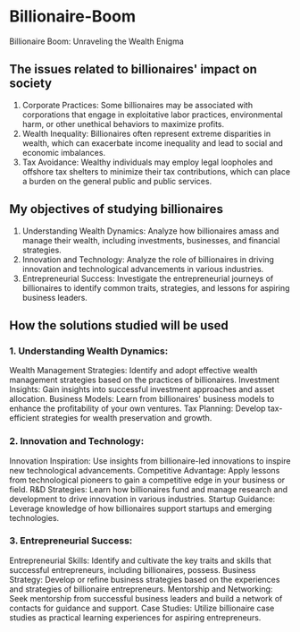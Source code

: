 # Billionaire-Boom
Billionaire Boom: Unraveling the Wealth Enigma

## The issues related to billionaires' impact on society
1. Corporate Practices: Some billionaires may be associated with corporations that engage in exploitative labor practices, environmental harm, or other unethical behaviors to maximize profits.
2. Wealth Inequality: Billionaires often represent extreme disparities in wealth, which can exacerbate income inequality and lead to social and economic imbalances.
3. Tax Avoidance: Wealthy individuals may employ legal loopholes and offshore tax shelters to minimize their tax contributions, which can place a burden on the general public and public services.

## My objectives of studying billionaires
1. Understanding Wealth Dynamics: Analyze how billionaires amass and manage their wealth, including investments, businesses, and financial strategies.
2. Innovation and Technology: Analyze the role of billionaires in driving innovation and technological advancements in various industries.
3. Entrepreneurial Success: Investigate the entrepreneurial journeys of billionaires to identify common traits, strategies, and lessons for aspiring business leaders.

## How the solutions studied will be used
### 1. Understanding Wealth Dynamics:
Wealth Management Strategies: Identify and adopt effective wealth management strategies based on the practices of billionaires.
Investment Insights: Gain insights into successful investment approaches and asset allocation.
Business Models: Learn from billionaires' business models to enhance the profitability of your own ventures.
Tax Planning: Develop tax-efficient strategies for wealth preservation and growth.
### 2. Innovation and Technology:
Innovation Inspiration: Use insights from billionaire-led innovations to inspire new technological advancements.
Competitive Advantage: Apply lessons from technological pioneers to gain a competitive edge in your business or field.
R&D Strategies: Learn how billionaires fund and manage research and development to drive innovation in various industries.
Startup Guidance: Leverage knowledge of how billionaires support startups and emerging technologies.
### 3. Entrepreneurial Success: 
Entrepreneurial Skills: Identify and cultivate the key traits and skills that successful entrepreneurs, including billionaires, possess.
Business Strategy: Develop or refine business strategies based on the experiences and strategies of billionaire entrepreneurs.
Mentorship and Networking: Seek mentorship from successful business leaders and build a network of contacts for guidance and support.
Case Studies: Utilize billionaire case studies as practical learning experiences for aspiring entrepreneurs.
